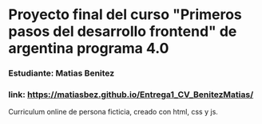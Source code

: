 # Proyecto final del curso "Primeros pasos del desarrollo frontend" de argentina programa 4.0
### Estudiante: Matias Benitez
### link: https://matiasbez.github.io/Entrega1_CV_BenitezMatias/

Curriculum online de persona ficticia, creado con html, css y js.